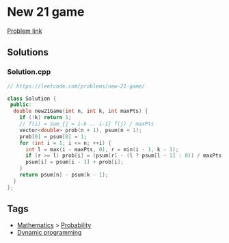 # New 21 game

[Problem link](https://leetcode.com/problems/new-21-game/)

## Solutions


### Solution.cpp
```cpp
// https://leetcode.com/problems/new-21-game/

class Solution {
 public:
  double new21Game(int n, int k, int maxPts) {
    if (!k) return 1;
    // f(i) = sum_{j = i-k .. i-1} f(j) / maxPts
    vector<double> prob(n + 1), psum(n + 1);
    prob[0] = psum[0] = 1;
    for (int i = 1; i <= n; ++i) {
      int l = max(i - maxPts, 0), r = min(i - 1, k - 1);
      if (r >= l) prob[i] = (psum[r] - (l ? psum[l - 1] : 0)) / maxPts;
      psum[i] = psum[i - 1] + prob[i];
    }
    return psum[n] - psum[k - 1];
  }
};
```
## Tags

* [Mathematics](/README.md#Mathematics) > [Probability](/README.md#Mathematics-Probability)
* [Dynamic programming](/README.md#Dynamic_programming)

